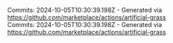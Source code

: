 Commits: 2024-10-05T10:30:39.198Z - Generated via https://github.com/marketplace/actions/artificial-grass
<br>
Commits: 2024-10-05T10:30:39.198Z - Generated via https://github.com/marketplace/actions/artificial-grass
<br>
